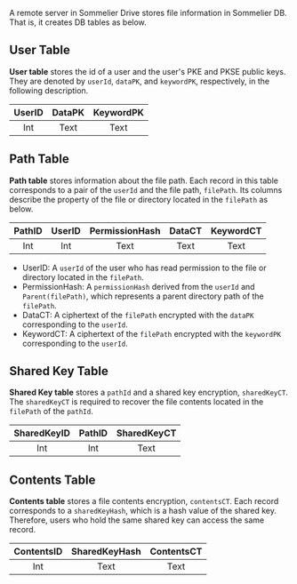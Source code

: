 A remote server in Sommelier Drive stores file information in Sommelier DB. That is, it creates DB tables as below.

## User Table
**User table** stores the id of a user and the user's PKE and PKSE public keys. They are denoted by `userId`, `dataPK`, and `keywordPK`, respectively, in the following description. 

| UserID | DataPK | KeywordPK |
| :----: | :----: | :----:    |
| Int    | Text   | Text      |

## Path Table
**Path table** stores information about the file path. Each record in this table corresponds to a pair of the `userId` and the file path, `filePath`. Its columns describe the property of the file or directory located in the `filePath` as below.

| PathID | UserID | PermissionHash | DataCT | KeywordCT |
| :----: | :----: | :----:         | :----: | :----:    |
| Int    | Int    | Text           | Text   | Text      |

* UserID: A `userId` of the user who has read permission to the file or directory located in the `filePath`.
* PermissionHash: A `permissionHash` derived from the `userId` and `Parent(filePath)`, which represents a parent directory path of the `filePath`.  
* DataCT: A ciphertext of the `filePath` encrypted with the `dataPK` corresponding to the `userId`.
* KeywordCT: A ciphertext of the `filePath` encrypted with the `keywordPK` corresponding to the `userId`.

## Shared Key Table
**Shared Key table** stores a `pathId` and a shared key encryption, `sharedKeyCT`. The `sharedKeyCT` is required to recover the file contents located in the `filePath` of the `pathId`.

| SharedKeyID | PathID | SharedKeyCT |
| :----:      | :----: | :----:      |
| Int         | Int    | Text        |

## Contents Table
**Contents table** stores a file contents encryption, `contentsCT`. Each record corresponds to a `sharedKeyHash`, which is a hash value of the shared key. Therefore, users who hold the same shared key can access the same record.

| ContentsID | SharedKeyHash | ContentsCT |
| :----:     | :----:        | :----:     |
| Int        | Text          | Text       |
